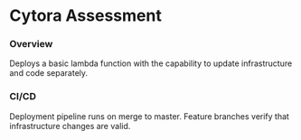 # Cytora Assessment

### Overview

Deploys a basic lambda function with the capability to update infrastructure and code separately.

### CI/CD

Deployment pipeline runs on merge to master. Feature branches verify that infrastructure changes are valid.